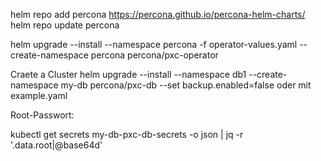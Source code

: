 helm repo add percona https://percona.github.io/percona-helm-charts/
helm repo update percona

helm upgrade --install --namespace percona -f operator-values.yaml --create-namespace percona percona/pxc-operator


Craete a Cluster
helm upgrade --install --namespace db1 --create-namespace  my-db percona/pxc-db  --set backup.enabled=false
oder mit example.yaml


Root-Passwort:

kubectl get secrets my-db-pxc-db-secrets -o json | jq -r '.data.root|@base64d'



